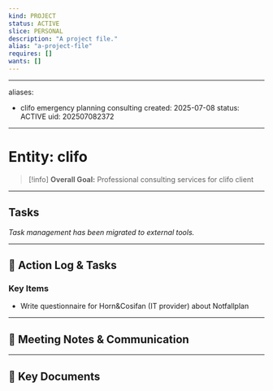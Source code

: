 ```yaml
---
kind: PROJECT
status: ACTIVE
slice: PERSONAL
description: "A project file."
alias: "a-project-file"
requires: []
wants: []
---
```

---
aliases:
  - clifo emergency planning consulting
created: 2025-07-08
status: ACTIVE
uid: 202507082372
---

# Entity: clifo

> [!info]
> **Overall Goal:** Professional consulting services for clifo client

---

## Tasks

_Task management has been migrated to external tools._

---

## 📝 Action Log & Tasks

### Key Items

- Write questionnaire for Horn&Cosifan (IT provider) about Notfallplan

---

## 💬 Meeting Notes & Communication

---

## 📎 Key Documents
